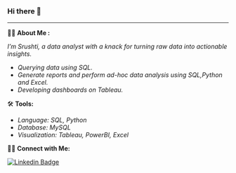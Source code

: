### Hi there 🙋
---

👩‍💻 **About Me :**

*I’m Srushti, a data analyst with a knack for turning raw data into actionable insights.*

-  *Querying data using SQL.*
-  *Generate reports and perform ad-hoc data analysis using SQL,Python and Excel.*
-  *Developing dashboards on Tableau.*




🛠️  **Tools:**


- *Language: SQL, Python*
- *Database: MySQL*
- *Visualization: Tableau, PowerBI, Excel*



👋🏻 **Connect with Me:**

[![Linkedin Badge](https://img.shields.io/badge/-Srushti-blue?style=flat&logo=Linkedin&logoColor=white)](www.linkedin.com/in/srushti-satpute)


